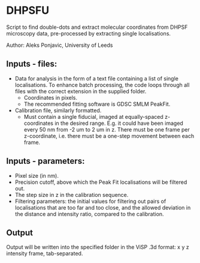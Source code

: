 # DHPSFU
Script to find double-dots and extract molecular coordinates from DHPSF microscopy data, pre-processed by extracting single localisations.

Author: Aleks Ponjavic, University of Leeds

## Inputs - files:
- Data for analysis in the form of a text file containing a list of single localisations. To enhance batch processing, the code loops through all files with the correct extension in the supplied folder.
  - Coordinates in pixels.
  - The recommended fitting software is GDSC SMLM PeakFit.
- Calibration file, similarly formatted.
  - Must contain a single fiducial, imaged at equally-spaced z-coordinates in the desired range. E.g. it could have been imaged every 50 nm from -2 um to 2 um in z. There must be one frame per z-coordinate, i.e. there must be a one-step movement between each frame.

## Inputs - parameters:
- Pixel size (in nm).
- Precision cutoff, above which the Peak Fit localisations will be filtered out.
- The step size in z in the calibration sequence.
- Filtering parameters: the initial values for filtering out pairs of localisations that are too far and too close, and the allowed deviation in the distance and intensity ratio, compared to the calibration.

## Output
Output will be written into the specified folder in the ViSP .3d format: x y z intensity frame, tab-separated.

